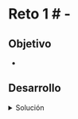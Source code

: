 # Reto 1 # - 

## Objetivo

- 

## Desarrollo




<details>
  <summary> Solución </summary>

</details>